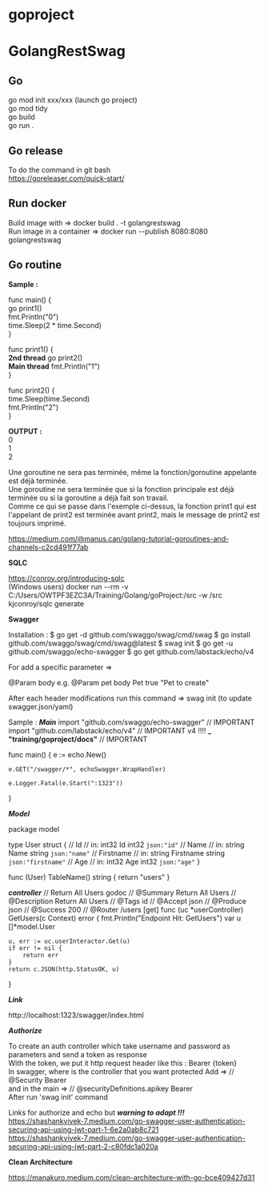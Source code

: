 # goproject

# GolangRestSwag

## Go

go mod init xxx/xxx (launch go project)  
go mod tidy  
go build  
go run .  

## Go release

To do the command in git bash  
https://goreleaser.com/quick-start/

## Run docker

Build image with => docker build . -t golangrestswag  
Run image in a container => docker run --publish 8080:8080  golangrestswag  

## Go routine

**Sample :** 

func main() {  
  go print1()  
  fmt.Println("0")  
  time.Sleep(2 * time.Second)  
}  

func print1() {  
**2nd thread** go print2()  
**Main thread**	fmt.Println("1")  
  }  
  
  func print2() {  
	time.Sleep(time.Second)  
	fmt.Println("2")  
  }  
  
  **OUTPUT :**  
  0  
  1  
  2  

Une goroutine ne sera pas terminée, même la fonction/goroutine appelante est déjà terminée.  
Une goroutine ne sera terminée que si la fonction principale est déjà terminée ou si la goroutine a déjà fait son travail.  
Comme ce qui se passe dans l'exemple ci-dessus, la fonction print1 qui est l'appelant de print2 est terminée avant print2, mais le message de print2 est toujours imprimé.

https://medium.com/@manus.can/golang-tutorial-goroutines-and-channels-c2cd491f77ab

**SQLC**

https://conroy.org/introducing-sqlc  
(Windows users) docker run --rm -v C:/Users/OWTPF3EZC3A/Training/Golang/goProject:/src -w /src kjconroy/sqlc generate   

**Swagger**

Installation :
$ go get -d github.com/swaggo/swag/cmd/swag
$ go install github.com/swaggo/swag/cmd/swag@latest
$ swag init
$ go get -u github.com/swaggo/echo-swagger
$ go get github.com/labstack/echo/v4

For add a specific parameter => 

@Param <name> body <model> <required> <comment>
e.g.
@Param pet body Pet true "Pet to create"

After each header modifications run this command => swag init (to update swagger.json/yaml)

Sample :
***Main***
import "github.com/swaggo/echo-swagger" // IMPORTANT
import "github.com/labstack/echo/v4" // IMPORTANT v4 !!!!
**_ "training/goproject/docs"** // IMPORTANT


func main() {
	e := echo.New()

	e.GET("/swagger/*", echoSwagger.WrapHandler)

	e.Logger.Fatal(e.Start(":1323"))
}

***Model***

package model

type User struct {
	// Id
	// in: int32
	Id        int32       `json:"id"`
	// Name
	// in: string
	Name      string     `json:"name"`
	// Firstname
	// in: string
	Firstname  string    `json:"firstname"`
	// Age
	// in: int32
	Age       int32     `json:"age"`
}

func (User) TableName() string { return "users" }

***controller***
// Return All Users godoc
// @Summary Return All Users
// @Description Return All Users
// @Tags id
// @Accept  json
// @Produce  json
// @Success 200 
// @Router /users [get]
func (uc *userController) GetUsers(c Context) error {
	fmt.Println("Endpoint Hit: GetUsers")
	var u []*model.User

	u, err := uc.userInteractor.Get(u)
	if err != nil {
		return err
	}
	return c.JSON(http.StatusOK, u)
}

***Link***

http://localhost:1323/swagger/index.html 
	
***Authorize***

To create an auth controller which take username and password as parameters and send a token as response   
With the token, we put it http request header like this : Bearer {token}  
In swagger, where is the controller that you want protected Add => // @Security Bearer  
and in the main => // @securityDefinitions.apikey Bearer  
After run 'swag init' command  

Links for authorize and echo but ***warning to adapt !!!***
https://shashankvivek-7.medium.com/go-swagger-user-authentication-securing-api-using-jwt-part-1-6e2a0ab8c721  
https://shashankvivek-7.medium.com/go-swagger-user-authentication-securing-api-using-jwt-part-2-c80fdc1a020a	
	
**Clean Architecture**

https://manakuro.medium.com/clean-architecture-with-go-bce409427d31
